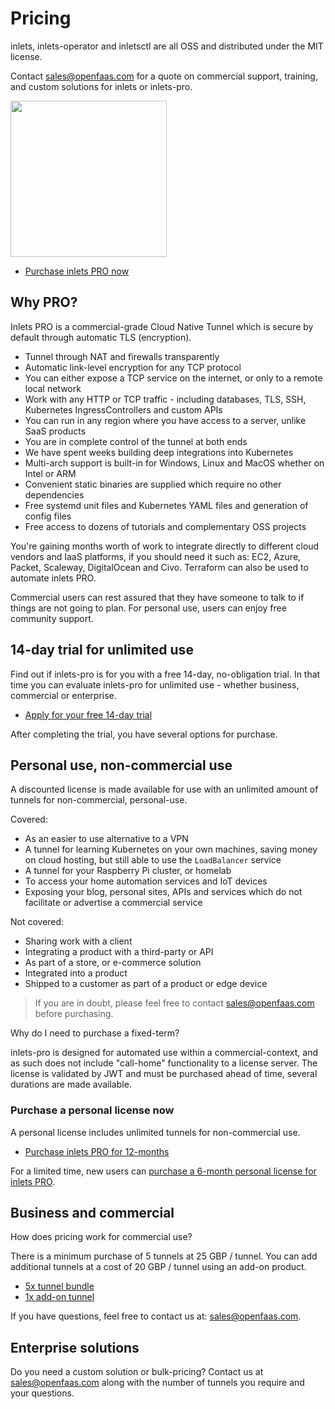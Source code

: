 # Pricing

inlets, inlets-operator and inletsctl are all OSS and distributed under the MIT license.

Contact [sales@openfaas.com](mailto:sales@openfaas.com) for a quote on commercial support, training, and custom solutions for inlets or inlets-pro.

<img src="../images/inlets-pro-purple.png" width="250px">

* [Purchase inlets PRO now](https://store.openfaas.com/collections/software-licenses)

## Why PRO?

Inlets PRO is a commercial-grade Cloud Native Tunnel which is secure by default through automatic TLS (encryption).

* Tunnel through NAT and firewalls transparently
* Automatic link-level encryption for any TCP protocol
* You can either expose a TCP service on the internet, or only to a remote local network 
* Work with any HTTP or TCP traffic - including databases, TLS, SSH, Kubernetes IngressControllers and custom APIs
* You can run in any region where you have access to a server, unlike SaaS products
* You are in complete control of the tunnel at both ends
* We have spent weeks building deep integrations into Kubernetes
* Multi-arch support is built-in for Windows, Linux and MacOS whether on Intel or ARM
* Convenient static binaries are supplied which require no other dependencies
* Free systemd unit files and Kubernetes YAML files and generation of config files
* Free access to dozens of tutorials and complementary OSS projects

You're gaining months worth of work to integrate directly to different cloud vendors and IaaS platforms, if you should need it such as: EC2, Azure, Packet, Scaleway, DigitalOcean and Civo. Terraform can also be used to automate inlets PRO.

Commercial users can rest assured that they have someone to talk to if things are not going to plan. For personal use, users can enjoy free community support.

## 14-day trial for unlimited use

Find out if inlets-pro is for you with a free 14-day, no-obligation trial. In that time you can evaluate inlets-pro for unlimited use - whether business, commercial or enterprise.

* [Apply for your free 14-day trial](https://docs.google.com/forms/d/e/1FAIpQLScfNQr1o_Ctu_6vbMoTJ0xwZKZ3Hszu9C-8GJGWw1Fnebzz-g/viewform)

After completing the trial, you have several options for purchase.

## Personal use, non-commercial use

A discounted license is made available for use with an unlimited amount of tunnels for non-commercial, personal-use.

Covered:

* As an easier to use alternative to a VPN
* A tunnel for learning Kubernetes on your own machines, saving money on cloud hosting, but still able to use the `LoadBalancer` service
* A tunnel for your Raspberry Pi cluster, or homelab
* To access your home automation services and IoT devices
* Exposing your blog, personal sites, APIs and services which do not facilitate or advertise a commercial service

Not covered:

* Sharing work with a client
* Integrating a product with a third-party or API
* As part of a store, or e-commerce solution
* Integrated into a product
* Shipped to a customer as part of a product or edge device

> If you are in doubt, please feel free to contact [sales@openfaas.com](mailto:sales@openfaas.com) before purchasing.

Why do I need to purchase a fixed-term?

inlets-pro is designed for automated use within a commercial-context, and as such does not include "call-home" functionality to a license server. The license is validated by JWT and must be purchased ahead of time, several durations are made available.

### Purchase a personal license now

A personal license includes unlimited tunnels for non-commercial use.

* [Purchase inlets PRO for 12-months](https://store.openfaas.com/collections/software-licenses/products/inlets-pro-personal-license-12-mo)

For a limited time, new users can [purchase a 6-month personal license for inlets PRO](https://store.openfaas.com/collections/software-licenses/products/inlets-pro-personal-license-6-mo).

## Business and commercial

How does pricing work for commercial use?

There is a minimum purchase of 5 tunnels at 25 GBP / tunnel. You can add additional tunnels at a cost of 20 GBP / tunnel using an add-on product.

* [5x tunnel bundle](https://store.openfaas.com/collections/software-licenses/products/inlets-pro-commercial-subscription)
* [1x add-on tunnel](https://store.openfaas.com/collections/software-licenses/products/inlets-pro-commercial-subscription-top-up-tunnel)

If you have questions, feel free to contact us at: [sales@openfaas.com](mailto:sales@openfaas.com).

## Enterprise solutions

Do you need a custom solution or bulk-pricing? Contact us at [sales@openfaas.com](mailto:sales@openfaas.com) along with the number of tunnels you require and your questions.


